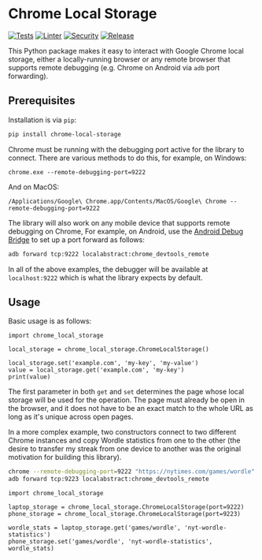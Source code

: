 # Chrome Local Storage

[![Tests](https://github.com/lordjabez/chrome-local-storage/actions/workflows/test.yml/badge.svg)](https://github.com/lordjabez/chrome-local-storage/actions/workflows/test.yml)
[![Linter](https://github.com/lordjabez/chrome-local-storage/actions/workflows/lint.yml/badge.svg)](https://github.com/lordjabez/chrome-local-storage/actions/workflows/lint.yml)
[![Security](https://github.com/lordjabez/chrome-local-storage/actions/workflows/scan.yml/badge.svg)](https://github.com/lordjabez/chrome-local-storage/actions/workflows/scan.yml)
[![Release](https://github.com/lordjabez/chrome-local-storage/actions/workflows/release.yml/badge.svg)](https://github.com/lordjabez/chrome-local-storage/actions/workflows/release.yml)

This Python package makes it easy to interact with Google Chrome local storage,
either a locally-running browser or any remote browser that supports remote
debugging (e.g. Chrome on Android via `adb` port forwarding).


## Prerequisites

Installation is via `pip`:

```bash
pip install chrome-local-storage
```

Chrome must be running with the debugging port active for the library
to connect. There are various methods to do this, for example, on Windows:

```
chrome.exe --remote-debugging-port=9222
```

And on MacOS:

```
/Applications/Google\ Chrome.app/Contents/MacOS/Google\ Chrome --remote-debugging-port=9222
```

The library will also work on any mobile device that supports remote debugging on Chrome,
For example, on Android, use the [Android Debug Bridge](https://developer.android.com/studio/command-line/adb)
to set up a port forward as follows:

```bash
adb forward tcp:9222 localabstract:chrome_devtools_remote
```

In all of the above examples, the debugger will be available at `localhost:9222`
which is what the library expects by default.


## Usage

Basic usage is as follows:

```python3
import chrome_local_storage

local_storage = chrome_local_storage.ChromeLocalStorage()

local_storage.set('example.com', 'my-key', 'my-value')
value = local_storage.get('example.com', 'my-key')
print(value)
```

The first parameter in both `get` and `set` determines the page
whose local storage will be used for the operation. The page must
already be open in the browser, and it does not have to be an exact
match to the whole URL as long as it's unique across open pages.

In a more complex example, two constructors connect to two different
Chrome instances and copy Wordle statistics from one to the other
(the desire to transfer my streak from one device to another was
the original motivation for building this library).

```bash
chrome --remote-debugging-port=9222 "https://nytimes.com/games/wordle"
adb forward tcp:9223 localabstract:chrome_devtools_remote
```

```python3
import chrome_local_storage

laptop_storage = chrome_local_storage.ChromeLocalStorage(port=9222)
phone_storage = chrome_local_storage.ChromeLocalStorage(port=9223)

wordle_stats = laptop_storage.get('games/wordle', 'nyt-wordle-statistics')
phone_storage.set('games/wordle', 'nyt-wordle-statistics', wordle_stats)
```
